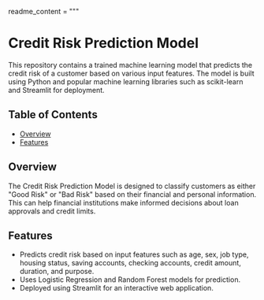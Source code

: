 readme_content = """
# Credit Risk Prediction Model

This repository contains a trained machine learning model that predicts the credit risk of a customer based on various input features. The model is built using Python and popular machine learning libraries such as scikit-learn and Streamlit for deployment.

## Table of Contents
- [Overview](#overview)
- [Features](#features)

## Overview
The Credit Risk Prediction Model is designed to classify customers as either "Good Risk" or "Bad Risk" based on their financial and personal information. This can help financial institutions make informed decisions about loan approvals and credit limits.

## Features
- Predicts credit risk based on input features such as age, sex, job type, housing status, saving accounts, checking accounts, credit amount, duration, and purpose.
- Uses Logistic Regression and Random Forest models for prediction.
- Deployed using Streamlit for an interactive web application.

